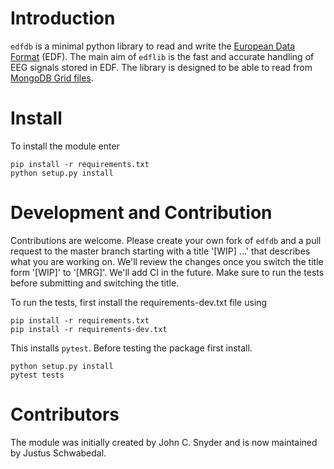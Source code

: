 

# Introduction

`edfdb` is a minimal python library to read and write the [European Data
Format](https://www.edfplus.info/) (EDF).  The main aim of `edflib` is the fast
and accurate handling of EEG signals stored in EDF.  The library is designed to
be able to read from [MongoDB Grid
files](https://docs.mongodb.com/manual/core/gridfs/).

# Install

To install the module enter

```
pip install -r requirements.txt
python setup.py install
```

# Development and Contribution

Contributions are welcome.  Please create your own fork of `edfdb` and a pull
request to the master branch starting with a title '[WIP] ...' that describes
what you are working on.  We'll review the changes once you switch the title
form '[WIP]' to '[MRG]'.  We'll add CI in the future.  Make sure to run the
tests before submitting and switching the title.

To run the tests, first install the requirements-dev.txt file using 

```
pip install -r requirements.txt
pip install -r requirements-dev.txt
```

This installs `pytest`.  Before testing the package first install.

```
python setup.py install
pytest tests
```

# Contributors

The module was initially created by John C. Snyder and is now maintained by
Justus Schwabedal.
